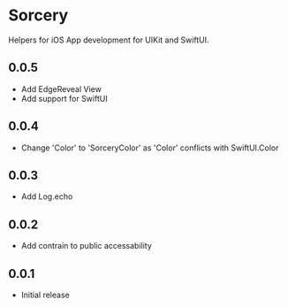 # Sorcery

Helpers for iOS App development for UIKit and SwiftUI.

## 0.0.5

* Add EdgeReveal View
* Add support for SwiftUI

## 0.0.4

* Change 'Color' to 'SorceryColor' as 'Color' conflicts with SwiftUI.Color

## 0.0.3

* Add Log.echo

## 0.0.2

* Add contrain to public accessability

## 0.0.1

* Initial release
